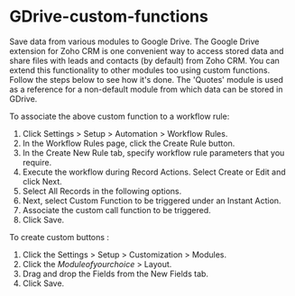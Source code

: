 # GDrive-custom-functions
Save data from various modules to Google Drive. 
The Google Drive extension for Zoho CRM is one convenient way to access stored data and share files with leads and contacts (by default) from Zoho CRM. 
You can extend this functionality to other modules too using custom functions. 
Follow the steps below to see how it's done. 
The 'Quotes' module is used as a reference for a non-default module from which data can be stored in GDrive.
 
To associate the above custom function to a workflow rule:
 
1. Click Settings > Setup > Automation > Workflow Rules.
2. In the Workflow Rules page, click the Create Rule button.
3. In the Create New Rule tab, specify workflow rule parameters that you require.
4. Execute the workflow during Record Actions. Select Create or Edit and click Next.
5. Select All Records in the following options.
6. Next, select Custom Function to be triggered under an Instant Action.
7. Associate the custom call function to be triggered.
8. Click Save.

To create custom buttons :
 
1. Click the Settings > Setup > Customization > Modules.
2. Click the $Module of your choice$ > Layout.
3. Drag and drop the Fields from the New Fields tab.
4. Click Save.
